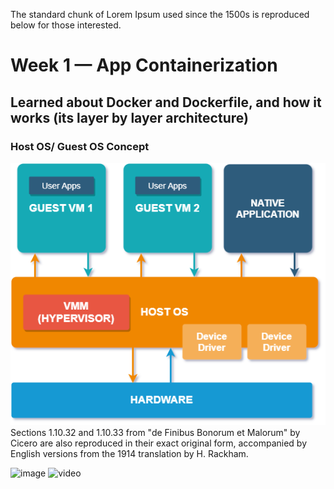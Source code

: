 The standard chunk of Lorem Ipsum used since the 1500s is reproduced below for those interested. 

# Week 1 — App Containerization
## Learned about Docker and Dockerfile, and how it works (its layer by layer architecture)
### Host OS/ Guest OS Concept
![Architecture image](https://github.com/parulbedi/aws-bootcamp-cruddur-2023/blob/main/screenshots/hosted-hypervisor.png)
Sections 1.10.32 and 1.10.33 from "de Finibus Bonorum et Malorum" by Cicero are also reproduced in their exact original form, accompanied by English versions from the 1914 translation by H. Rackham.


![image](https://i.imgur.com/ydnAi5N.png)
![video](https://i.imgur.com/RmJPeCl.gif)
